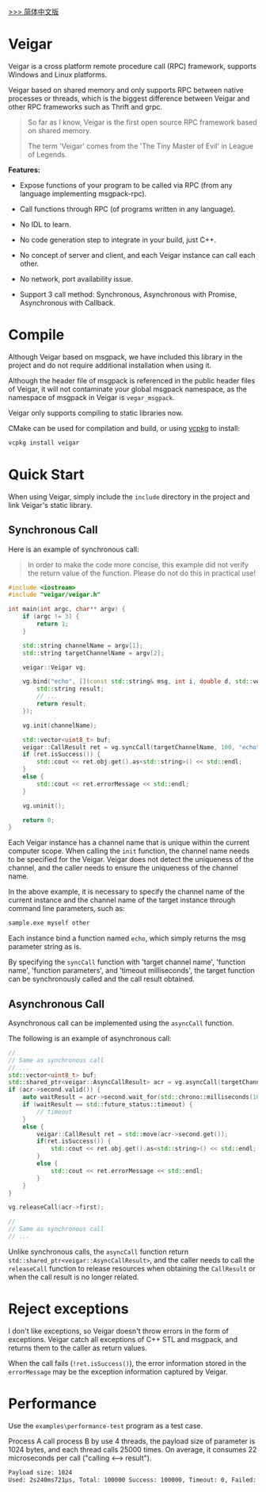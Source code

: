 [ >>> 简体中文版](README_CN.md)

# Veigar

Veigar is a cross platform remote procedure call (RPC) framework, supports Windows and Linux platforms.

Veigar based on shared memory and only supports RPC between native processes or threads, which is the biggest difference between Veigar and other RPC frameworks such as Thrift and grpc.

> So far as I know, Veigar is the first open source RPC framework based on shared memory.
>
> The term 'Veigar' comes from the 'The Tiny Master of Evil' in League of Legends.

**Features:**

- Expose functions of your program to be called via RPC (from any language implementing msgpack-rpc).

- Call functions through RPC (of programs written in any language).

- No IDL to learn.

- No code generation step to integrate in your build, just C++.

- No concept of server and client, and each Veigar instance can call each other.

- No network, port availability issue.

- Support 3 call method: Synchronous, Asynchronous with Promise, Asynchronous with Callback.

# Compile

Although Veigar based on msgpack, we have included this library in the project and do not require additional installation when using it.

Although the header file of msgpack is referenced in the public header files of Veigar, it will not contaminate your global msgpack namespace, as the namespace of msgpack in Veigar is `vegar_msgpack`.

Veigar only supports compiling to static libraries now.

CMake can be used for compilation and build, or using [vcpkg](https://github.com/microsoft/vcpkg) to install:

```bash
vcpkg install veigar
```

# Quick Start

When using Veigar, simply include the `include` directory in the project and link Veigar's static library.

## Synchronous Call

Here is an example of synchronous call:

> In order to make the code more concise, this example did not verify the return value of the function. Please do not do this in practical use!

```cpp
#include <iostream>
#include "veigar/veigar.h"

int main(int argc, char** argv) {
    if (argc != 3) {
        return 1;
    }

    std::string channelName = argv[1];
    std::string targetChannelName = argv[2];

    veigar::Veigar vg;

    vg.bind("echo", [](const std::string& msg, int i, double d, std::vector<uint8_t> buf) {
        std::string result;
        // ...
        return result;
    });

    vg.init(channelName);

    std::vector<uint8_t> buf;
    veigar::CallResult ret = vg.syncCall(targetChannelName, 100, "echo", "hello", 12, 3.14, buf);
    if (ret.isSuccess()) {
        std::cout << ret.obj.get().as<std::string>() << std::endl;
    }
    else {
        std::cout << ret.errorMessage << std::endl;
    }

    vg.uninit();

    return 0;
}
```

Each Veigar instance has a channel name that is unique within the current computer scope. When calling the `init` function, the channel name needs to be specified for the Veigar. Veigar does not detect the uniqueness of the channel, and the caller needs to ensure the uniqueness of the channel name.

In the above example, it is necessary to specify the channel name of the current instance and the channel name of the target instance through command line parameters, such as:

```bash
sample.exe myself other
```

Each instance bind a function named `echo`, which simply returns the msg parameter string as is.

By specifying the `syncCall` function with 'target channel name', 'function name', 'function parameters', and 'timeout milliseconds', the target function can be synchronously called and the call result obtained.

## Asynchronous Call

Asynchronous call can be implemented using the `asyncCall` function.

The following is an example of asynchronous call:

```cpp
//
// Same as synchronous call
// ...
std::vector<uint8_t> buf;
std::shared_ptr<veigar::AsyncCallResult> acr = vg.asyncCall(targetChannelName, "echo", "hello", 12, 3.14, buf);
if (acr->second.valid()) {
    auto waitResult = acr->second.wait_for(std::chrono::milliseconds(100));
    if (waitResult == std::future_status::timeout) {
        // timeout
    }
    else {
        veigar::CallResult ret = std::move(acr->second.get());
        if(ret.isSuccess()) {
            std::cout << ret.obj.get().as<std::string>() << std::endl;
        }
        else {
            std::cout << ret.errorMessage << std::endl;
        }
    }
}

vg.releaseCall(acr->first);

//
// Same as synchronous call
// ...
```

Unlike synchronous calls, the `asyncCall` function return `std::shared_ptr<veigar::AsyncCallResult>`, and the caller needs to call the `releaseCall` function to release resources when obtaining the `CallResult` or when the call result is no longer related.

# Reject exceptions

I don't like exceptions, so Veigar doesn't throw errors in the form of exceptions. Veigar catch all exceptions of C++ STL and msgpack, and returns them to the caller as return values. 

When the call fails (`!ret.isSuccess()`), the error information stored in the `errorMessage` may be the exception information captured by Veigar.

# Performance

Use the `examples\performance-test` program as a test case.

Process A call process B by use 4 threads, the payload size of parameter is 1024 bytes, and each thread calls 25000 times. On average, it consumes 22 microseconds per call ("calling <--> result").

```txt
Payload size: 1024
Used: 2s240ms721μs, Total: 100000 Success: 100000, Timeout: 0, Failed: 0, Average: 22μs/call.
```